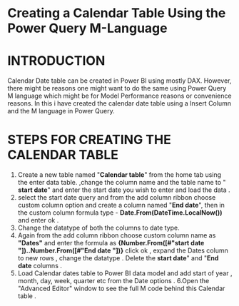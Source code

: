 # Creating a Calendar Table Using the Power Query M-Language
# INTRODUCTION
Calendar Date table can be created in Power BI using mostly DAX. However, there might be reasons one might want to do the same using Power Query M language which might be for Model Performance reasons or convenience reasons. In this i have created the calendar date table using a Insert Column and the M language in Power Query. 
# STEPS FOR CREATING THE CALENDAR TABLE 
1. Create a new table named "**Calendar table**" from the home tab using the enter data table. ,change the column name and the table name to " **start date**" and enter the start date you wish to enter and load the data .
2. select the start date query and from the add column ribbon choose custom column option and create a column named "**End date**", then in the custom column formula type - **Date.From(DateTime.LocalNow())** and enter ok . 
3. Change the datatype of both the columns to date type.
4. Again from the add column ribbon choose custom column name as **"Dates"** and enter the formula as **{Number.From([#"start date "])..Number.From([#"End date "])}** click ok , expand the Dates column to new rows , change the datatype . Delete the **start date**" and "**End date** columns . 
5. Load Calendar dates table to Power BI data model and add start of year , month, day, week, quarter etc from the Date options . 
6.Open the "Advanced Editor" window to see the full M code behind this Calendar table .

